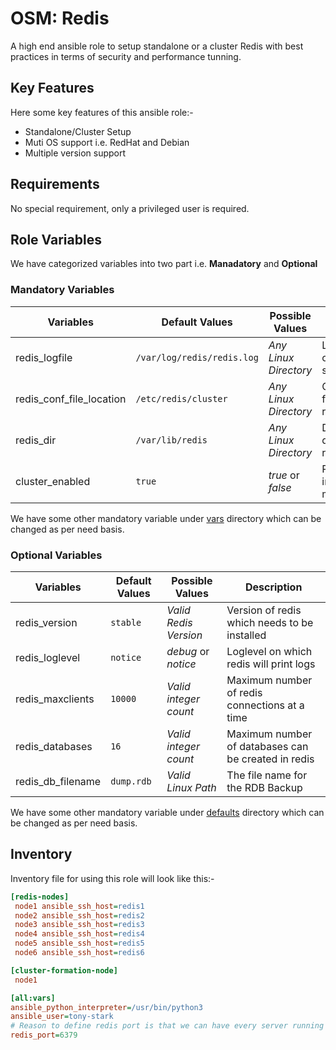 # OSM: Redis

A high end ansible role to setup standalone or a cluster Redis with best practices in terms of security and performance tunning.

## Key Features

Here some key features of this ansible role:-

- Standalone/Cluster Setup
- Muti OS support i.e. RedHat and Debian
- Multiple version support

## Requirements

No special requirement, only a privileged user is required.

## Role Variables

We have categorized variables into two part i.e. **Manadatory** and **Optional**

### Mandatory Variables

|**Variables**| **Default Values**| **Possible Values** | **Description**|
|-------------|-------------------|---------------------|----------------|
| redis_logfile | `/var/log/redis/redis.log` | *Any Linux Directory* | Logfile path of the redis server |
| redis_conf_file_location | `/etc/redis/cluster` | *Any Linux Directory* | Configuration file path for redis server |
| redis_dir | `/var/lib/redis` | *Any Linux Directory* |  Data directory for redis server |
| cluster_enabled | `true` | *true* or *false* | Redis setup in cluster mode or not |

We have some other mandatory variable under [vars](./vars) directory which can be changed as per need basis.

### Optional Variables

|**Variables**| **Default Values**| **Possible Values** | **Description**|
|-------------|-------------------|---------------------|----------------|
| redis_version | `stable` | *Valid Redis Version* | Version of redis which needs to be installed |
| redis_loglevel | `notice` | *debug* or *notice* | Loglevel on which redis will print logs |
| redis_maxclients | `10000` | *Valid integer count* | Maximum number of redis connections at a time |
| redis_databases | `16` | *Valid integer count* | Maximum number of databases can be created in redis |
| redis_db_filename | `dump.rdb` | *Valid Linux Path* | The file name for the RDB Backup |

We have some other mandatory variable under [defaults](./defaults) directory which can be changed as per need basis.

## Inventory

Inventory file for using this role will look like this:-

```ini
[redis-nodes]
 node1 ansible_ssh_host=redis1
 node2 ansible_ssh_host=redis2
 node3 ansible_ssh_host=redis3
 node4 ansible_ssh_host=redis4
 node5 ansible_ssh_host=redis5
 node6 ansible_ssh_host=redis6

[cluster-formation-node]
 node1

[all:vars]
ansible_python_interpreter=/usr/bin/python3
ansible_user=tony-stark
# Reason to define redis port is that we can have every server running on different redis port
redis_port=6379
```


